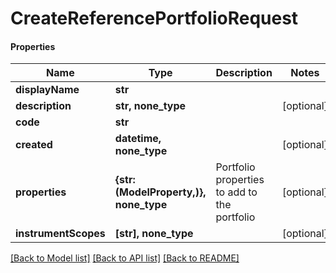 # CreateReferencePortfolioRequest

#### Properties
Name | Type | Description | Notes
------------ | ------------- | ------------- | -------------
**displayName** | **str** |  | 
**description** | **str, none_type** |  | [optional] 
**code** | **str** |  | 
**created** | **datetime, none_type** |  | [optional] 
**properties** | **{str: (ModelProperty,)}, none_type** | Portfolio properties to add to the portfolio | [optional] 
**instrumentScopes** | **[str], none_type** |  | [optional] 

[[Back to Model list]](../README.md#documentation-for-models) [[Back to API list]](../README.md#documentation-for-api-endpoints) [[Back to README]](../README.md)

